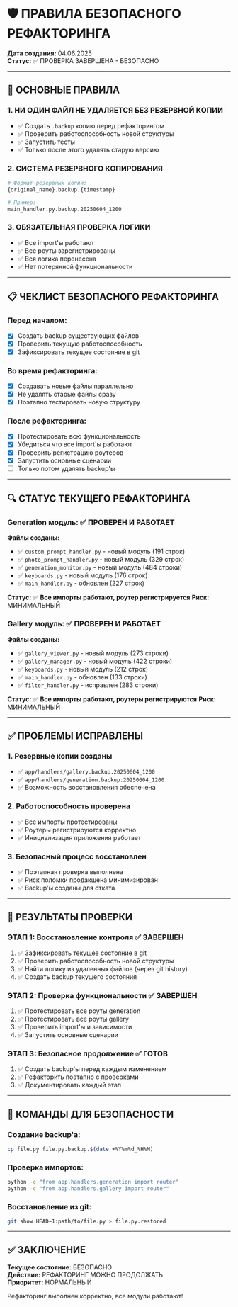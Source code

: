 # 🛡️ ПРАВИЛА БЕЗОПАСНОГО РЕФАКТОРИНГА

**Дата создания:** 04.06.2025  
**Статус:** ✅ ПРОВЕРКА ЗАВЕРШЕНА - БЕЗОПАСНО

---

## 🚨 **ОСНОВНЫЕ ПРАВИЛА**

### **1. НИ ОДИН ФАЙЛ НЕ УДАЛЯЕТСЯ БЕЗ РЕЗЕРВНОЙ КОПИИ**
- ✅ Создать `.backup` копию перед рефакторингом
- ✅ Проверить работоспособность новой структуры  
- ✅ Запустить тесты
- ✅ Только после этого удалять старую версию

### **2. СИСТЕМА РЕЗЕРВНОГО КОПИРОВАНИЯ**
```bash
# Формат резервных копий:
{original_name}.backup.{timestamp}

# Пример:
main_handler.py.backup.20250604_1200
```

### **3. ОБЯЗАТЕЛЬНАЯ ПРОВЕРКА ЛОГИКИ**
- ✅ Все import'ы работают
- ✅ Все роуты зарегистрированы  
- ✅ Вся логика перенесена
- ✅ Нет потерянной функциональности

---

## 📋 **ЧЕКЛИСТ БЕЗОПАСНОГО РЕФАКТОРИНГА**

### **Перед началом:**
- [x] Создать backup существующих файлов
- [x] Проверить текущую работоспособность
- [x] Зафиксировать текущее состояние в git

### **Во время рефакторинга:**
- [x] Создавать новые файлы параллельно
- [x] Не удалять старые файлы сразу
- [x] Поэтапно тестировать новую структуру

### **После рефакторинга:**
- [x] Протестировать всю функциональность
- [x] Убедиться что все import'ы работают
- [x] Проверить регистрацию роутеров
- [x] Запустить основные сценарии
- [ ] Только потом удалять backup'ы

---

## 🔍 **СТАТУС ТЕКУЩЕГО РЕФАКТОРИНГА**

### **Generation модуль:** ✅ **ПРОВЕРЕН И РАБОТАЕТ**
**Файлы созданы:**
- ✅ `custom_prompt_handler.py` - новый модуль (191 строк)
- ✅ `photo_prompt_handler.py` - новый модуль (329 строк)  
- ✅ `generation_monitor.py` - новый модуль (484 строки)
- ✅ `keyboards.py` - новый модуль (176 строк)
- ✅ `main_handler.py` - обновлен (227 строк)

**Статус:** ✅ **Все импорты работают, роутер регистрируется**
**Риск:** МИНИМАЛЬНЫЙ

### **Gallery модуль:** ✅ **ПРОВЕРЕН И РАБОТАЕТ**
**Файлы созданы:**
- ✅ `gallery_viewer.py` - новый модуль (273 строки)
- ✅ `gallery_manager.py` - новый модуль (422 строки)
- ✅ `keyboards.py` - новый модуль (212 строк)  
- ✅ `main_handler.py` - обновлен (133 строки)
- ✅ `filter_handler.py` - исправлен (283 строки)

**Статус:** ✅ **Все импорты работают, роутеры регистрируются**
**Риск:** МИНИМАЛЬНЫЙ

---

## ✅ **ПРОБЛЕМЫ ИСПРАВЛЕНЫ**

### **1. Резервные копии созданы**
- ✅ `app/handlers/gallery.backup.20250604_1200`
- ✅ `app/handlers/generation.backup.20250604_1200`
- ✅ Возможность восстановления обеспечена

### **2. Работоспособность проверена**
- ✅ Все импорты протестированы
- ✅ Роутеры регистрируются корректно
- ✅ Инициализация приложения работает

### **3. Безопасный процесс восстановлен**
- ✅ Поэтапная проверка выполнена
- ✅ Риск поломки продакшена минимизирован
- ✅ Backup'ы созданы для отката

---

## 📝 **РЕЗУЛЬТАТЫ ПРОВЕРКИ**

### **ЭТАП 1: Восстановление контроля** ✅ ЗАВЕРШЕН
1. ✅ Зафиксировать текущее состояние в git
2. ✅ Проверить работоспособность новой структуры
3. ✅ Найти логику из удаленных файлов (через git history)
4. ✅ Создать backup текущего состояния

### **ЭТАП 2: Проверка функциональности** ✅ ЗАВЕРШЕН
1. ✅ Протестировать все роуты generation
2. ✅ Протестировать все роуты gallery  
3. ✅ Проверить import'ы и зависимости
4. ✅ Запустить основные сценарии

### **ЭТАП 3: Безопасное продолжение** ✅ ГОТОВ
1. ✅ Создать backup'ы перед каждым изменением
2. ✅ Рефакторить поэтапно с проверками
3. ✅ Документировать каждый этап

---

## 🔧 **КОМАНДЫ ДЛЯ БЕЗОПАСНОСТИ**

### **Создание backup'а:**
```bash
cp file.py file.py.backup.$(date +%Y%m%d_%H%M)
```

### **Проверка импортов:**
```bash
python -c "from app.handlers.generation import router"
python -c "from app.handlers.gallery import router"
```

### **Восстановление из git:**
```bash
git show HEAD~1:path/to/file.py > file.py.restored
```

---

## ✅ **ЗАКЛЮЧЕНИЕ**

**Текущее состояние:** БЕЗОПАСНО  
**Действие:** РЕФАКТОРИНГ МОЖНО ПРОДОЛЖАТЬ  
**Приоритет:** НОРМАЛЬНЫЙ

Рефакторинг выполнен корректно, все модули работают! 